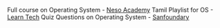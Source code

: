 Full course on Operating System - [Neso Academy](https://youtube.com/playlist?list=PLBlnK6fEyqRiVhbXDGLXDk_OQAeuVcp2O&feature=shared)
Tamil Playlist for OS - [Learn Tech](https://youtube.com/playlist?list=PLTiBBmWjID7Q9U-KleAMNVQdQkqcR7vsC&feature=shared)
Quiz Questions on Operating System - [Sanfoundary](https://www.sanfoundry.com/operating-system-questions-answers/#operating-system-chapters)
